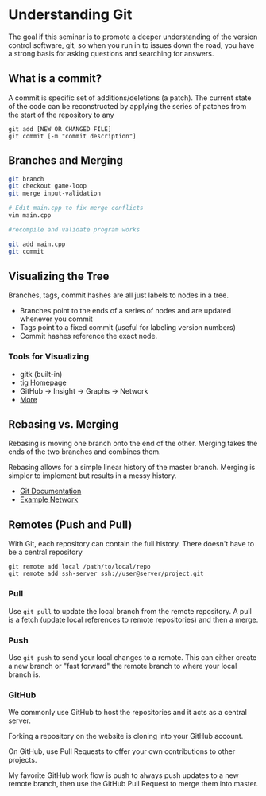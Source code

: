# Understanding Git

The goal if this seminar is to promote a deeper understanding of the version
control software, git, so when you run in to issues down the road, you have a
strong basis for asking questions and searching for answers. 

## What is a commit?

A commit is specific set of additions/deletions (a patch). The current state of the code
can be reconstructed by applying the series of patches from the start of the
repository to any 
```
git add [NEW OR CHANGED FILE]
git commit [-m "commit description"]
```

## Branches and Merging

```bash
git branch
git checkout game-loop
git merge input-validation

# Edit main.cpp to fix merge conflicts
vim main.cpp

#recompile and validate program works

git add main.cpp
git commit
```

## Visualizing the Tree

Branches, tags, commit hashes are all just labels to nodes in a tree.

* Branches point to the ends of a series of nodes and are updated whenever you
  commit
* Tags point to a fixed commit (useful for labeling version numbers)
* Commit hashes reference the exact node. 
### Tools for Visualizing
* gitk (built-in)
* tig [Homepage](http://jonas.nitro.dk/tig/)
* GitHub -> Insight -> Graphs -> Network
* [More](https://git-scm.com/downloads/guis/)

## Rebasing vs. Merging

Rebasing is moving one branch onto the end of the other. Merging takes the ends
of the two branches and combines them. 

Rebasing allows for a simple linear history of the master branch. Merging is
simpler to implement but results in a messy history. 
* [Git Documentation](https://git-scm.com/book/en/v2/Git-Branching-Rebasing)
* [Example Network](https://github.com/previsualconsent/GitSeminarMergeRebase/network)


## Remotes (Push and Pull)

With Git, each repository can contain the full history. There doesn't have to be
a central repository

```
git remote add local /path/to/local/repo
git remote add ssh-server ssh://user@server/project.git
```

### Pull

Use `git pull` to update the local branch from the remote repository. A pull is a
fetch (update local references to remote repositories) and then a merge. 

### Push

Use `git push` to send your local changes to a remote. This can either create a
new branch or "fast forward" the remote branch to where your local branch is. 

### GitHub
We commonly use GitHub to host the repositories and it acts as a central server.

Forking a repository on the website is cloning into your GitHub account. 

On GitHub, use Pull Requests to offer your own contributions to other projects. 

My favorite GitHub work flow is push to always push updates to a new remote
branch, then use the GitHub Pull Request to merge them into master. 

